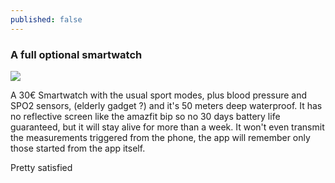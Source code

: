 ```yaml
---
published: false
---
```

### A full optional smartwatch
![](https://images.eprice.it/nobrand/0/lightbox/512/210524512/DAM210524512-3-dbd30d7f-31f7-4f9b-943f-a89a0b0ef815.jpg)

A 30€ Smartwatch with the usual sport modes, plus blood pressure and SPO2 sensors, (elderly gadget ?) and it's 50 meters deep waterproof.
It has no reflective screen like the amazfit bip so no 30 days battery life guaranteed, but it will stay alive for more than a week.
It won't even transmit the measurements triggered from the phone, the app will remember only those started from the app itself.

Pretty satisfied
